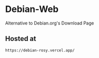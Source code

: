 # Debian-Web
Alternative to Debian.org's Download Page

## Hosted at
`https://debian-rosy.vercel.app/`
